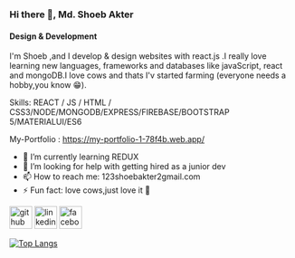 ### Hi there 👋, Md. Shoeb Akter
#### Design & Development
I'm Shoeb ,and I develop & design websites with react.js .I really love learning new languages, frameworks and databases like javaScript, react and mongoDB.I love cows and thats I'v started farming (everyone needs a hobby,you know 😁).

Skills: REACT / JS / HTML / CSS3/NODE/MONGODB/EXPRESS/FIREBASE/BOOTSTRAP 5/MATERIALUI/ES6

My-Portfolio : https://my-portfolio-1-78f4b.web.app/

- 🌱 I’m currently learning REDUX 
- 🤔 I’m looking for help with getting hired as a junior dev 
- 📫 How to reach me: 123shoebakter2gmail.com 
- ⚡ Fun fact: love cows,just love it 🐄 


[<img src='https://cdn.jsdelivr.net/npm/simple-icons@3.0.1/icons/github.svg' alt='github' height='40'>](https://github.com/shoeb-akter)  [<img src='https://cdn.jsdelivr.net/npm/simple-icons@3.0.1/icons/linkedin.svg' alt='linkedin' height='40'>](https://www.linkedin.com/in/https://www.linkedin.com/in/shoeb-akter-a95aa7202//)  [<img src='https://cdn.jsdelivr.net/npm/simple-icons@3.0.1/icons/facebook.svg' alt='facebook' height='40'>](https://www.facebook.com/https://www.facebook.com/shoeb.akter.581/)  

[![Top Langs](https://github-readme-stats.vercel.app/api/top-langs/?username=shoeb-akter)](https://github.com/anuraghazra/github-readme-stats)


